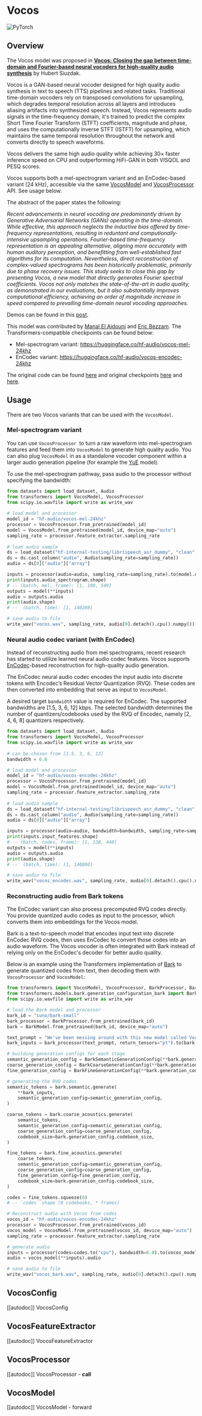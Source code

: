 <!--Copyright 2025 The HuggingFace Team. All rights reserved.

Licensed under the Apache License, Version 2.0 (the "License"); you may not use this file except in compliance with
the License. You may obtain a copy of the License at

http://www.apache.org/licenses/LICENSE-2.0

Unless required by applicable law or agreed to in writing, software distributed under the License is distributed on
an "AS IS" BASIS, WITHOUT WARRANTIES OR CONDITIONS OF ANY KIND, either express or implied. See the License for the
specific language governing permissions and limitations under the License.

⚠️ Note that this file is in Markdown but contain specific syntax for our doc-builder (similar to MDX) that may not be
rendered properly in your Markdown viewer.

-->

# Vocos

<div class="flex flex-wrap space-x-1">
<img alt="PyTorch" src="https://img.shields.io/badge/PyTorch-DE3412?style=flat&logo=pytorch&logoColor=white">
</div>

## Overview

The Vocos model was proposed in [**Vocos: Closing the gap between time-domain and Fourier-based neural vocoders for high-quality audio synthesis**](https://huggingface.co/papers/2306.00814) by Hubert Siuzdak.

Vocos is a GAN-based neural vocoder designed for high quality audio synthesis in text to speech (TTS) pipelines and related tasks. Traditional time-domain vocoders rely on transposed convolutions for upsampling, which degrades temporal resolution across all layers and introduces aliasing artifacts into synthesized speech.
Instead, Vocos represents audio signals in the time-frequency domain, it's trained to predict the complex Short Time Fourier Transform (STFT) coefficients, magnitude and phase, and uses the computationally inverse STFT (ISTFT) for upsampling, which maintains the same temporal resolution throughout the network and converts directly to speech waveforms.

Vocos delivers the same high audio quality while achieving  30× faster inference speed on CPU and outperforming HiFi-GAN in both VISQOL and PESQ scores.

Vocos supports both a mel-spectrogram variant and an EnCodec-based variant (24 kHz), accessible via the same [VocosModel](#vocosmodel) and [VocosProcessor](#vocosprocessor) API. See usage below.

The abstract of the paper states the following:

*Recent advancements in neural vocoding are predominantly driven by Generative Adversarial Networks (GANs) operating in the time-domain. While effective, this approach neglects the inductive bias offered by time-frequency representations, resulting in reduntant and computionally-intensive upsampling operations. Fourier-based time-frequency representation is an appealing alternative, aligning more accurately with human auditory perception, and benefitting from well-established fast algorithms for its computation. Nevertheless, direct reconstruction of complex-valued spectrograms has been historically problematic, primarily due to phase recovery issues. This study seeks to close this gap by presenting Vocos, a new model that directly generates Fourier spectral coefficients. Vocos not only matches the state-of-the-art in audio quality, as demonstrated in our evaluations, but it also substantially improves computational efficiency, achieving an order of magnitude increase in speed compared to prevailing time-domain neural vocoding approaches.*

Demos can be found in this [post](https://gemelo-ai.github.io/vocos/).

This model was contributed by [Manal El Aidouni](https://huggingface.co/Manel) and [Eric Bezzam](https://huggingface.co/bezzam). The Transformers-compatible checkpoints can be found below:
- Mel-spectrogram variant: https://huggingface.co/hf-audio/vocos-mel-24khz
- EnCodec variant: https://huggingface.co/hf-audio/vocos-encodec-24khz


The original code can be found [here](https://github.com/gemelo-ai/vocos) and original checkpoints [here](https://huggingface.co/charactr/vocos-mel-24khz) and [here](https://huggingface.co/charactr/vocos-encodec-24khz).

## Usage

There are two Vocos variants that can be used with the `VocosModel`.

### Mel-spectrogram variant 

You can use `VocosProcessor`  to turn a raw waveform into mel-spectrogram features and feed them into `VocosModel` to generate high quality audio. You can also plug `VocosModel` in as a standalone vocoder component within a larger audio generation pipeline (for example the [YuE](https://github.com/multimodal-art-projection/YuE) model).

To use the mel-spectrogram pathway, pass audio to the processor without specifying the bandwidth:

```python 
from datasets import load_dataset, Audio
from transformers import VocosModel, VocosProcessor
from scipy.io.wavfile import write as write_wav
    
# load model and processor
model_id = "hf-audio/vocos-mel-24khz"
processor = VocosProcessor.from_pretrained(model_id)
model = VocosModel.from_pretrained(model_id, device_map="auto")
sampling_rate = processor.feature_extractor.sampling_rate
    
# load audio sample
ds = load_dataset("hf-internal-testing/librispeech_asr_dummy", "clean", split="validation")
ds = ds.cast_column("audio", Audio(sampling_rate=sampling_rate))
audio = ds[0]["audio"]["array"]

inputs = processor(audio=audio, sampling_rate=sampling_rate).to(model.device)
print(inputs.audio_spectrogram.shape)
# -- (batch, mel, frame): [1, 100, 549]
outputs = model(**inputs)
audio = outputs.audio
print(audio.shape)
# --  (batch, time): [1, 140288]

# save audio to file
write_wav("vocos.wav", sampling_rate, audio[0].detach().cpu().numpy())
```

### Neural audio codec variant (with EnCodec)

Instead of reconstructing audio from mel spectrograms, recent research has started to utilize learned neural audio codec features. Vocos supports [EnCodec](./encodec)-based reconstruction for high-quality audio generation.

The EnCodec neural audio codec encodes the input audio into discrete tokens with Encodec’s Residual Vector Quantization (RVQ). These codes are then converted into embedding that serve as input to `VocosModel`.

A desired target `bandwidth` value is required for EnCodec. The supported bandwidths are [1.5, 3, 6, 12] kbps.  The selected bandwidth determines the number of quantizers/codebooks used by the RVQ of Encodec, namely [2, 4, 6, 8] quantizers respectively.

```python 
from datasets import load_dataset, Audio
from transformers import VocosModel, VocosProcessor
from scipy.io.wavfile import write as write_wav
    
# can be chosen from [1.5, 3, 6, 12]
bandwidth = 6.0

# load model and processor
model_id = "hf-audio/vocos-encodec-24khz"
processor = VocosProcessor.from_pretrained(model_id)
model = VocosModel.from_pretrained(model_id, device_map="auto")
sampling_rate = processor.feature_extractor.sampling_rate
    
# load audio sample
ds = load_dataset("hf-internal-testing/librispeech_asr_dummy", "clean", split="validation")
ds = ds.cast_column("audio", Audio(sampling_rate=sampling_rate))
audio = ds[0]["audio"]["array"]

inputs = processor(audio=audio, bandwidth=bandwidth, sampling_rate=sampling_rate).to(model.device)
print(inputs.input_features.shape)
# -- (batch, codes, frame): [1, 128, 440]
outputs = model(**inputs)
audio = outputs.audio
print(audio.shape)
# --  (batch, time): [1, 140800]

# save audio to file
write_wav("vocos_encodec.wav", sampling_rate, audio[0].detach().cpu().numpy())
```

### Reconstructing audio from Bark tokens

The EnCodec variant can also process precomputed RVQ codes directly. You provide quantized audio codes as input to the processor, which converts them into embeddings for the Vocos model.

Bark is a text-to-speech model that encodes input text into discrete EnCodec RVQ codes, then uses EnCodec to convert those codes into an audio waveform. The Vocos vocoder is often integrated with Bark instead of relying only on the EnCodec's decoder for better audio quality.

Below is an example using the Transformers implementation of  [Bark](./bark) to generate quantized codes from text, then decoding them with `VocosProcessor` and `VocosModel`:

```python 
from transformers import VocosModel, VocosProcessor, BarkProcessor, BarkModel
from transformers.models.bark.generation_configuration_bark import BarkSemanticGenerationConfig, BarkCoarseGenerationConfig, BarkFineGenerationConfig
from scipy.io.wavfile import write as write_wav

# load the Bark model and processor
bark_id = "suno/bark-small"
bark_processor = BarkProcessor.from_pretrained(bark_id)
bark = BarkModel.from_pretrained(bark_id, device_map="auto")

text_prompt = "We've been messing around with this new model called Vocos."
bark_inputs = bark_processor(text_prompt, return_tensors="pt").to(bark.device)

# building generation configs for each stage
semantic_generation_config = BarkSemanticGenerationConfig(**bark.generation_config.semantic_config)
coarse_generation_config = BarkCoarseGenerationConfig(**bark.generation_config.coarse_acoustics_config)
fine_generation_config = BarkFineGenerationConfig(**bark.generation_config.fine_acoustics_config)

# generating the RVQ codes
semantic_tokens = bark.semantic.generate(
    **bark_inputs,
    semantic_generation_config=semantic_generation_config,
)

coarse_tokens = bark.coarse_acoustics.generate(
    semantic_tokens,
    semantic_generation_config=semantic_generation_config,
    coarse_generation_config=coarse_generation_config,
    codebook_size=bark.generation_config.codebook_size,
)

fine_tokens = bark.fine_acoustics.generate(
    coarse_tokens,
    semantic_generation_config=semantic_generation_config,
    coarse_generation_config=coarse_generation_config,
    fine_generation_config=fine_generation_config,
    codebook_size=bark.generation_config.codebook_size,
)

codes = fine_tokens.squeeze(0)
# -- `codes` shape (8 codebooks, * frames)

# Reconstruct audio with Vocos from codes
vocos_id = "hf-audio/vocos-encodec-24khz"
processor = VocosProcessor.from_pretrained(vocos_id)
vocos_model = VocosModel.from_pretrained(vocos_id, device_map="auto")
sampling_rate = processor.feature_extractor.sampling_rate

# generate audio
inputs = processor(codes=codes.to("cpu"), bandwidth=6.0).to(vocos_model.device)   
audio = vocos_model(**inputs).audio

# save audio to file
write_wav("vocos_bark.wav", sampling_rate, audio[0].detach().cpu().numpy())
```

## VocosConfig

[[autodoc]] VocosConfig

## VocosFeatureExtractor

[[autodoc]] VocosFeatureExtractor

## VocosProcessor

[[autodoc]] VocosProcessor
    - __call__

## VocosModel

[[autodoc]] VocosModel
    - forward
